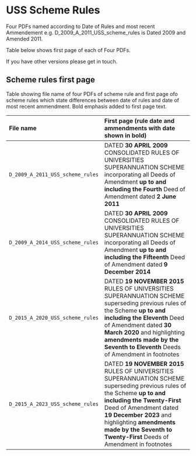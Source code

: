 # USS Scheme Rules

Four PDFs named according to Date of Rules and most recent Ammendement e.g. D_2009_A_2011_USS_scheme_rules is Dated 2009 and Amended 2011. 

Table below shows first page of each of Four PDFs. 

If you have other versions please get in touch. 


## Scheme rules first page
Table showing file name of four PDFs of scheme rule and first page ofo scheme rules which state differences between date of rules and date of most recent ammendment. Bold emphasis added to first page text. 

| File name | First page (rule date and ammendments with date shown in bold) |
|:--|:--|
| `D_2009_A_2011_USS_scheme_rules`|DATED **30 APRIL 2009** CONSOLIDATED RULES OF UNIVERSITIES SUPERANNUATION SCHEME incorporating all Deeds of Amendment **up to and including the Fourth** Deed of Amendment dated **2 June 2011** |   
| `D_2009_A_2014_USS_scheme_rules` | DATED **30 APRIL 2009** CONSOLIDATED RULES OF UNIVERSITIES SUPERANNUATION SCHEME incorporating all Deeds of Amendment **up to and including the Fifteenth** Deed of Amendment dated **9 December 2014**|  
| `D_2015_A_2020_USS_scheme_rules`|DATED **19 NOVEMBER 2015** RULES OF UNIVERSITIES SUPERANNUATION SCHEME superseding previous rules of the Scheme **up to and including the Eleventh** Deed of Amendment dated **30 March 2020** and highlighting **amendments made by the Seventh to Eleventh** Deeds of Amendment in footnotes |   
| `D_2015_A_2023_USS_scheme_rules` | DATED **19 NOVEMBER 2015** RULES OF UNIVERSITIES SUPERANNUATION SCHEME superseding previous rules of the Scheme **up to and including the Twenty-First** Deed of Amendment dated **19 December 2023** and highlighting **amendments made by the Seventh to Twenty-First** Deeds of Amendment in footnotes|  

